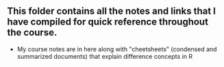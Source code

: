 ## This folder contains all the notes and links that I have compiled for quick reference throughout the course.

- My course notes are in here along with "cheetsheets" (condensed and summarized documents) that explain difference concepts in R

